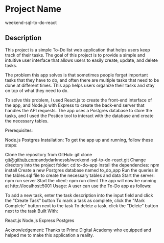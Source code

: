 # Project Name
weekend-sql-to-do-react

## Description

This project is a simple To-Do list web application that helps users keep track of their tasks. The goal of this project is to provide a simple and intuitive user interface that allows users to easily create, update, and delete tasks.

The problem this app solves is that sometimes people forget important tasks that they have to do, and often there are multiple tasks that need to be done at different times. This app helps users organize their tasks and stay on top of what they need to do.

To solve this problem, I used React.js to create the front-end interface of the app, and Node.js with Express to create the back-end server that handles the API requests. The app uses a Postgres database to store the tasks, and I used the Postico tool to interact with the database and create the necessary tables.

Prerequisites:

Node.js
Postgres
Installation:
To get the app up and running, follow these steps:

Clone the repository from GitHub: git clone git@github.com:andydarknessb/weekend-sql-to-do-react.git
Change directory into the project folder: cd to-do-app
Install the dependencies: npm install
Create a new Postgres database named to_do_app
Run the queries in the tables.sql file to create the necessary tables and data
Start the server: npm run server
Start the client: npm run client
The app will now be running at http://localhost:5001
Usage:
A user can use the To-Do app as follows:

To add a new task, enter the task description into the input field and click the "Create Task" button
To mark a task as complete, click the "Mark Complete" button next to the task
To delete a task, click the "Delete" button next to the task
Built With:

React.js
Node.js
Express
Postgres

Acknowledgement:
Thanks to Prime Digital Academy who equipped and helped me to make this application a reality.
